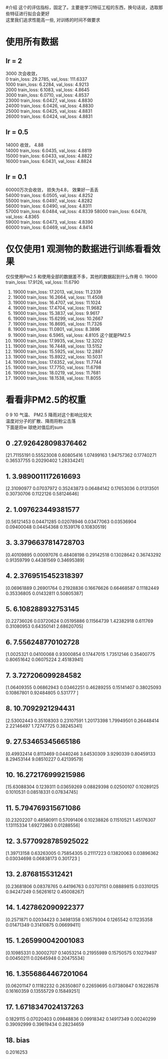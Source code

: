 #介绍
这个的评估指标，固定了。主要是学习特征工程的东西，换句话说，选取那些特征进行拟合会更好  
这里我们追求性能高一些, 对训练的时间不做要求

# 使用所有数据
## lr = 2
3000 次会收敛，  
0 train_loss: 29.2785, val_loss: 111.6337  
1000 train_loss: 6.2284, val_loss: 4.9213  
2000 train_loss: 6.1083, val_loss: 4.8645  
3000 train_loss: 6.0710, val_loss: 4.8537  
23000 train_loss: 6.0427, val_loss: 4.8830  
24000 train_loss: 6.0426, val_loss: 4.8830  
25000 train_loss: 6.0425, val_loss: 4.8831  
26000 train_loss: 6.0424, val_loss: 4.8831  
## lr = 0.5
14000 收敛， 4.88  
14000 train_loss: 6.0435, val_loss: 4.8819  
15000 train_loss: 6.0433, val_loss: 4.8822  
16000 train_loss: 6.0431, val_loss: 4.8824  
## lr = 0.1
60000万次会收敛， 损失为4.8， 效果好一丢丢  
54000 train_loss: 6.0505, val_loss: 4.8252  
55000 train_loss: 6.0497, val_loss: 4.8282  
56000 train_loss: 6.0490, val_loss: 4.8311  
57000 train_loss: 6.0484, val_loss: 4.8339
58000 train_loss: 6.0478, val_loss: 4.8365  
59000 train_loss: 6.0473, val_loss: 4.8390  
60000 train_loss: 6.0469, val_loss: 4.8414  

# 仅仅使用1 观测物的数据进行训练看看效果
仅仅使用Pm2.5 和使用全部的数据差不多，其他的数据起到什么作用
0. 19000 train_loss: 17.9126, val_loss: 11.6790  
1. 19000 train_loss: 17.2013, val_loss: 11.2339  
2. 19000 train_loss: 16.2664, val_loss: 11.4508  
3. 19000 train_loss: 16.4707, val_loss: 11.1024  
4. 19000 train_loss: 17.4704, val_loss: 11.9682  
5. 19000 train_loss: 15.3837, val_loss: 9.9617  
6. 19000 train_loss: 15.6299, val_loss: 10.2667  
7. 19000 train_loss: 16.8695, val_loss: 11.7326  
8. 19000 train_loss: 11.0801, val_loss: 8.3896  
9. 19000 train_loss: 6.5965, val_loss: 4.8105  这个就是PM2.5
10. 19000 train_loss: 17.9935, val_loss: 12.3202  
11. 19000 train_loss: 16.7448, val_loss: 13.5152  
12. 19000 train_loss: 15.5925, val_loss: 12.2887  
13. 19000 train_loss: 15.8922, val_loss: 10.5031  
14. 19000 train_loss: 17.6352, val_loss: 11.7744  
15. 19000 train_loss: 17.7750, val_loss: 11.6798  
16. 19000 train_loss: 18.0219, val_loss: 11.7681  
17. 19000 train_loss: 18.1538, val_loss: 11.8055 

# 看看非PM2.5的权重 
0 9 10 气温、 PM2.5 降雨对这个影响比较大  
温度对分子的扩散、降雨将粉尘击落  
下面是将w 球绝对值后的sum
## 0 .27.926428098376462   
 [21.71155191  0.55523008  0.60805416  1.07499163  1.94757362  0.17740271  0.36537755  0.20290402  1.28334241]   
## 1. 3.9890011172616693 
 [2.31090977 0.07037972 0.35243873 0.06484142 0.17653036 0.01313501 0.30730706 0.1122126  0.58124646]  
## 2. 1.097623449381577 
 [0.56121453 0.04471285 0.02078946 0.03477063 0.03536904 0.09400048 0.04454368 0.1539176  0.10830519]  
## 3. 3.3796637814728703 
 [0.40109895 0.00097076 0.48408198 0.29142518 0.13028642 0.36743292 0.91359799 0.44381569 0.34695389]  
## 4. 2.3769515452318397 
 [0.06961889 0.26901764 0.21928836 0.16676626 0.66468587 0.11182449 0.35336805 0.01432811 0.50805387]  
## 5. 6.108288932753145 
 [0.22736026 0.03720624 0.05195886 0.11564739 1.42382918 0.611769 0.31080953 0.64350141 2.68620705]  
## 6. 7.556248770102728 
 [1.0025321  0.04100068 0.93000854 0.17447015 1.73512146 0.35400775 0.80651642 0.06075224 2.45183941]  
## 7. 3.727206099284582 
 [1.06409355 0.06862943 0.03462251 0.46289255 0.15141407 0.38025093 0.10867801 0.92484805 0.531777  ]  
## 8. 10.7092921294431 
 [2.53002443 0.35108303 0.23107591 1.20173398 1.79949501 0.26448414 2.22146497 1.72747725 0.38245341]  
## 9. 27.53465345665186 
 [0.49932414 0.8113469  0.0440246  3.64530309 3.9290339  0.80459133 8.29453144 9.08510227 0.42139579]  
## 10. 16.272176999215986 
 [15.63088304  0.1239311   0.03659269  0.08829398  0.02500107  0.10289125  0.1010531   0.08518331  0.07834745]  
## 11. 5.794769315671086 
 [0.23202207 0.48580911 0.57091406 0.10238826 0.11510521 1.45176307 1.13115334 1.69272863 0.01288556]  
## 12. 3.5770928785925022 
 [1.39713158 0.63263005 0.75854305 0.21117223 0.13820063 0.03896362 0.03034698 0.06838173 0.301723  ]  
## 13. 2.8768155312421 
 [0.23681806 0.08378765 0.44196763 0.03707151 0.08889815 0.03310125 0.94247249 0.56261612 0.45008267]  
## 14. 1.427862090922377 
 [0.2571871  0.02034423 0.34981358 0.16579304 0.1265542  0.11235358 0.01471349 0.31410875 0.06699411]  
## 15. 1.265990042001083 
 [0.10985331 0.30002707 0.14053214 0.21955989 0.15750575 0.10279497 0.00450211 0.02645948 0.20475534]  
## 16. 1.3556864467201064 
 [0.06201147 0.11182232 0.26350807 0.22659695 0.07380847 0.16228578 0.16160359 0.13555729 0.15849251]  
## 17. 1.6718347024137263 
0.1829115  0.07020403 0.09848836 0.09918342 0.14917349 0.00240299 0.39092999 0.39619434 0.28234659  
## 18. bias 
0.2016253

